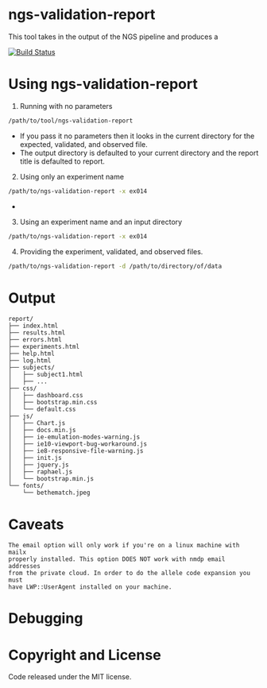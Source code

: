 ngs-validation-report
========
This tool takes in the output of the NGS pipeline and produces a 

[![Build Status](https://travis-ci.org/nmdp-bioinformatics/pipeline.svg?branch=master)](https://travis-ci.org/nmdp-bioinformatics/pipeline)


Using ngs-validation-report
========
1. Running with no parameters
```bash
/path/to/tool/ngs-validation-report
```
- If you pass it no parameters then it looks in the current directory for the expected, validated, and observed file.
- The output directory is defaulted to your current directory and the report title is defaulted to report.

2. Using only an experiment name
```bash
/path/to/ngs-validation-report -x ex014
```
- 
3. Using an experiment name and an input directory
```bash
/path/to/ngs-validation-report -x ex014
```
4. Providing the experiment, validated, and observed files.
```bash
/path/to/ngs-validation-report -d /path/to/directory/of/data
```

Output
========

```
report/
├── index.html
├── results.html
├── errors.html
├── experiments.html
├── help.html
├── log.html
├── subjects/
│   ├── subject1.html
│   ├── ...
├── css/
│   ├── dashboard.css
│   ├── bootstrap.min.css
│   └── default.css
├── js/
│   ├── Chart.js
│   ├── docs.min.js
│   ├── ie-emulation-modes-warning.js
│   ├── ie10-viewport-bug-workaround.js
│   ├── ie8-responsive-file-warning.js
│   ├── init.js
│   ├── jquery.js
│   ├── raphael.js
│   └── bootstrap.min.js
└── fonts/
    └── bethematch.jpeg

```

Caveats
========

    The email option will only work if you're on a linux machine with mailx
    properly installed. This option DOES NOT work with nmdp email addresses
    from the private cloud. In order to do the allele code expansion you must
    have LWP::UserAgent installed on your machine. 

Debugging
========


Copyright and License
=====================
Code released under the MIT license.


